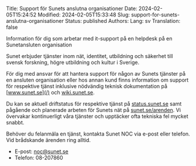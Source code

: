 Title: Support för Sunets anslutna organisationer
Date: 2024-02-05T15:24:52
Modified: 2024-02-05T15:33:48
Slug: support-for-sunets-anslutna-organisationer
Status: published
Authors: 
Lang: sv
Translation: false

Information för dig som arbetar med it-support på en helpdesk på en Sunetansluten organisation


Sunet erbjuder tjänster inom nät, identitet, utbildning och säkerhet till svensk forskning, högre utbildning och kultur i Sverige.


För dig med ansvar för att hantera support för någon av Sunets tjänster på en ansluten organisation eller hos annan kund finns information om support för respektive tjänst inklusive nödvändig teknisk dokumentation på [www.sunet.se](/) och [wiki.sunet.se](https://wiki.sunet.se/).


Du kan se aktuell driftstatus för respektive tjänst på [status.sunet.se](https://status.sunet.se/) samt pågående och planerade arbeten för Sunets nät på [sunet.se/arenden](/arenden). Vi övervakar kontinuerligt våra tjänster och upptäcker ofta tekniska fel mycket snabbt.


Behöver du felanmäla en tjänst, kontakta Sunet NOC via e-post eller telefon. Vid brådskande ärenden ring alltid.


* E-post: [noc@sunet.se](mailto:noc@sunet.se)
* Telefon: 08-207860



